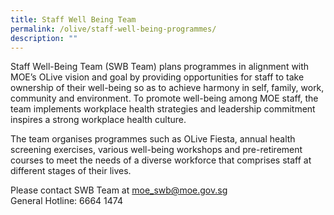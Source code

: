 ```yaml
---
title: Staff Well Being Team
permalink: /olive/staff-well-being-programmes/
description: ""
---
```

Staff Well-Being Team (SWB Team) plans programmes in alignment with MOE’s OLive vision and goal by providing opportunities for staff to take ownership of their well-being so as to achieve harmony in self, family, work, community and environment. To promote well-being among MOE staff, the team implements workplace health strategies and leadership commitment inspires a strong workplace health culture.

  

The team organises programmes such as OLive Fiesta, annual health screening exercises, various well-being workshops and pre-retirement courses to meet the needs of a diverse workforce that comprises staff at different stages of their lives. 

  

Please contact SWB Team at [moe\_swb@moe.gov.sg](mailto:moe_swb@moe.gov.sg)  
General Hotline: 6664 1474